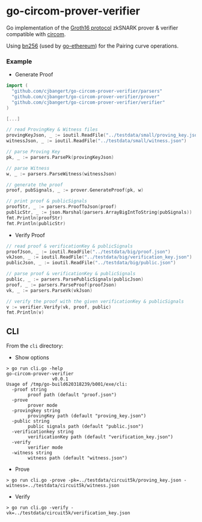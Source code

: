# go-circom-prover-verifier
Go implementation of the [Groth16 protocol](https://eprint.iacr.org/2016/260.pdf) zkSNARK prover & verifier compatible with [circom](https://github.com/iden3/circom).


Using [bn256](https://github.com/ethereum/go-ethereum/tree/master/crypto/bn256/cloudflare) (used by [go-ethereum](https://github.com/ethereum/go-ethereum)) for the Pairing curve operations.

### Example

- Generate Proof
```go
import (
  "github.com/cjbangert/go-circom-prover-verifier/parsers"
  "github.com/cjbangert/go-circom-prover-verifier/prover"
  "github.com/cjbangert/go-circom-prover-verifier/verifier"
)

[...]

// read ProvingKey & Witness files
provingKeyJson, _ := ioutil.ReadFile("../testdata/small/proving_key.json")
witnessJson, _ := ioutil.ReadFile("../testdata/small/witness.json")

// parse Proving Key
pk, _ := parsers.ParsePk(provingKeyJson)

// parse Witness
w, _ := parsers.ParseWitness(witnessJson)

// generate the proof
proof, pubSignals, _ := prover.GenerateProof(pk, w)

// print proof & publicSignals
proofStr, _ := parsers.ProofToJson(proof)
publicStr, _ := json.Marshal(parsers.ArrayBigIntToString(pubSignals))
fmt.Println(proofStr)
fmt.Println(publicStr)
```

- Verify Proof
```go
// read proof & verificationKey & publicSignals
proofJson, _ := ioutil.ReadFile("../testdata/big/proof.json")
vkJson, _ := ioutil.ReadFile("../testdata/big/verification_key.json")
publicJson, _ := ioutil.ReadFile("../testdata/big/public.json")

// parse proof & verificationKey & publicSignals
public, _ := parsers.ParsePublicSignals(publicJson)
proof, _ := parsers.ParseProof(proofJson)
vk, _ := parsers.ParseVk(vkJson)

// verify the proof with the given verificationKey & publicSignals
v := verifier.Verify(vk, proof, public)
fmt.Println(v)
```

## CLI

From the `cli` directory:

- Show options
```
> go run cli.go -help
go-circom-prover-verifier
                 v0.0.1
Usage of /tmp/go-build620318239/b001/exe/cli:
  -proof string
        proof path (default "proof.json")
  -prove
        prover mode
  -provingkey string
        provingKey path (default "proving_key.json")
  -public string
        public signals path (default "public.json")
  -verificationkey string
        verificationKey path (default "verification_key.json")
  -verify
        verifier mode
  -witness string
        witness path (default "witness.json")
```

- Prove
```
> go run cli.go -prove -pk=../testdata/circuit5k/proving_key.json -witness=../testdata/circuit5k/witness.json
```
- Verify
```
> go run cli.go -verify -vk=../testdata/circuit5k/verification_key.json
```
